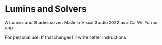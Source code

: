 # Lumins and Solvers
A Lumins and Shades solver. Made in Visual Studio 2022 as a C# WinForms app.

For personal use. If that changes I'll write better instructions.